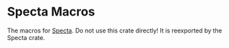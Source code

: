 # Specta Macros

The macros for [Specta](https://crates.io/crates/specta). Do not use this crate directly! It is reexported by the Specta crate.